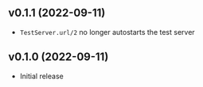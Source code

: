 ## v0.1.1 (2022-09-11)

- `TestServer.url/2` no longer autostarts the test server

## v0.1.0 (2022-09-11)

- Initial release
